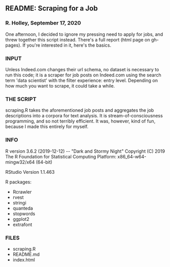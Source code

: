 ## README: Scraping for a Job
### R. Holley, September 17, 2020

One afternoon, I decided to ignore my pressing need to apply for jobs, and threw together this script instead. There's a full report (html page on gh-pages). If you're interested in it, here's the basics.

### INPUT
Unless Indeed.com changes their url schema, no dataset is necessary to run this code; it is a scraper for job posts on Indeed.com using the search term 'data scientist' with the filter experience: entry level. Depending on how much you want to scrape, it could take a while.

### THE SCRIPT
scraping.R takes the aforementioned job posts and aggregates the job descriptions into a corpora for text analysis. It is stream-of-consciousness programming, and so not terribly efficient. It was, however, kind of fun, because I made this entirely for myself.

### INFO 
R version 3.6.2 (2019-12-12) -- "Dark and Stormy Night"
Copyright (C) 2019 The R Foundation for Statistical Computing
Platform: x86_64-w64-mingw32/x64 (64-bit)

RStudio Version 1.1.463

R packages:
* Rcrawler
* rvest
* stringi
* quanteda
* stopwords
* ggplot2
* extrafont

### FILES
* scraping.R
* README.md
* index.html

